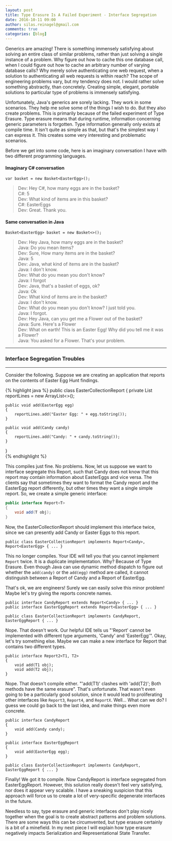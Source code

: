 ```yaml
---
layout: post
title: Type Erasure Is A Failed Experiment - Interface Segregation
date: 2016-10-11 09:00
author: silas.reinagel@gmail.com
comments: true
categories: [blog]
---
```

Generics are amazing! There is something immensely satisfying about solving an entire class of similar problems, rather than just solving a single instance of a problem. Why figure out how to cache this one database call, when I could figure out how to cache an arbitrary number of varying database calls? Why merely solve authenticating one web request, when a solution to authenticating all web requests is within reach? The scope of engineering problems vary, but my tendency does not. I would rather solve something abstractly, than concretely. Creating simple, elegant, portable solutions to particular type of problems is immensely satisfying.

Unfortunately, Java's generics are sorely lacking. They work in some scenarios. They help me solve some of the things I wish to do. But they also create problems. This is primarily because of the failed experiment of Type Erasure. Type erasure means that during runtime, information concerning generic parameters is forgotten. Type information generally only exists at compile time. It isn't quite as simple as that, but that's the simplest way I can express it. This creates some very interesting and problematic scenarios.

Before we get into some code, here is an imaginary conversation I have with two different programming languages.

<h4>Imaginary C# conversation</h4>

`var basket = new Basket<EasterEgg>();`
<blockquote>Dev: Hey C#, how many eggs are in the basket?<br>
C#: 5<br>
Dev: What kind of items are in this basket?<br>
C#: EasterEggs<br>
Dev: Great. Thank you.</blockquote>

<h4>Same conversation in Java</h4>

`Basket<EasterEgg> basket = new Basket<>();`
<blockquote>Dev: Hey Java, how many eggs are in the basket?<br>
Java: Do you mean items?<br>
Dev: Sure, How many items are in the basket?<br>
Java: 5<br>
Dev: Java, what kind of items are in the basket?<br>
Java: I don't know.<br>
Dev: What do you mean you don't know?<br>
Java: I forgot<br>
Dev: Java, that's a basket of eggs, ok?<br>
Java: Ok<br>
Dev: What kind of items are in the basket?<br>
Java: I don't know.<br>
Dev: What do you mean you don't know? I just told you.<br>
Java: I forgot.<br>
Dev: Hey Java, can you get me a Flower out of the basket?<br>
Java: Sure. Here's a Flower<br>
Dev: What on earth! This is an Easter Egg! Why did you tell me it was a Flower?<br>
Java: You asked for a Flower. That's your problem.</blockquote>

<hr />

<h3>Interface Segregation Troubles</h3>

<hr />

Consider the following. Suppose we are creating an application that reports on the contents of Easter Egg Hunt findings.

{% highlight java %}
public class EasterCollectionReport
{
    private List<String> reportLines = new ArrayList<>();

    public void add(EasterEgg egg)
    {
        reportLines.add("Easter Egg: " + egg.toString());
    }

    public void add(Candy candy)
    {
        reportLines.add("Candy: " + candy.toString());
    }
}    
{% endhighlight %}

This compiles just fine. No problems. Now, let us suppose we want to interface segregate this Report, such that Candy does not know that this report may contain information about EasterEggs and vice versa. The clients say that sometimes they want to format the Candy report and the EasterEgg report differently, but other times they want a single simple report. So, we create a simple generic interface:

``` java
public interface Report<T>
{
    void add(T obj);
}
```

Now, the EasterCollectionReport should implement this interface twice, since we can presently add Candy or Easter Eggs to this report.

<pre><code>public class EasterCollectionReport implements Report&lt;Candy&gt;, Report&lt;EasterEgg&gt; { ... }
</code></pre>

This no longer compiles. Your IDE will tell you that you cannot implement <code>Report</code> twice. It is a duplicate implementation. Why? Because of Type Erasure. Even though Java can use dynamic method dispatch to figure out whether the <code>add(candy)</code> or the <code>add(egg)</code> method are called, it cannot distinguish between a Report of Candy and a Report of EasterEgg.

That's ok, we are engineers! Surely we can easily solve this minor problem! Maybe let's try giving the reports concrete names.

<pre><code>public interface CandyReport extends Report&lt;Candy&gt; { ... }
public interface EasterEggReport extends Report&lt;EasterEgg&gt; { ... }

public class EasterCollectionReport implements CandyReport, EasterEggReport { ... }
</code></pre>

Nope. That doesn't work. Our helpful IDE tells us "'Report' cannot be implemented with different type arguments, 'Candy' and 'EasterEgg'". Okay, let's try something else. Maybe we can make a new interface for Report that contains two different types.

<pre><code>public interface Report2&lt;T1, T2&gt;
{
    void add(T1 obj);
    void add(T2 obj);
}
</code></pre>

Nope. That doesn't compile either. "'add(T1)' clashes with 'add(T2)'; Both methods have the same erasure". That's unfortunate. That wasn't even going to be a particularly good solution, since it would lead to proliferating other interfaces like <code>Report3</code>, <code>Report4</code>, and <code>ReportX</code>. Well... What can we do? I guess we could go back to the last idea, and make things even more concrete.

<pre><code>public interface CandyReport
{
    void add(Candy candy);
}

public interface EasterEggReport
{
    void add(EasterEgg egg);
}

public class EasterCollectionReport implements CandyReport, EasterEggReport { ... }
</code></pre>

Finally! We got it to compile. Now CandyReport is interface segregated from EasterEggReport. However, this solution really doesn't feel very satisfying, nor does it appear very scalable. I have a sneaking suspicion that this approach will force us to create a lot of very-specific degenerate interfaces in the future.

Needless to say, type erasure and generic interfaces don't play nicely together when the goal is to create abstract patterns and problem solutions. There are some ways this can be circumvented, but type erasure certainly is a bit of a minefield. In my next piece I will explain how type erasure negatively impacts Serialization and Representational State Transfer.
